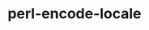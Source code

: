 ---
title: "perl-encode-locale"
layout: cache
categories: [package, develop-2025-01-05]
meta: {"versions": ["1.05"], "compilers": ["gcc@=11.1.0", "gcc@=11.4.0"], "oss": ["ubuntu20.04", "ubuntu22.04"], "platforms": ["linux"], "targets": ["x86_64_v3"], "stacks": ["data-vis-sdk", "e4s", "hep", "root"], "num_specs": 2, "num_specs_by_stack": {"root": 2, "data-vis-sdk": 1, "e4s": 1, "hep": 1}}
spec_details: [{"hash": "dougravhvznvzbes47nnhy4fyd4c5nrq", "compiler": "gcc@=11.1.0", "versions": ["1.05"], "os": "ubuntu20.04", "platform": "linux", "target": "x86_64_v3", "variants": ["build_system=perl"], "stacks": ["root", "data-vis-sdk"], "size": "-", "tarball": "https://binaries.spack.io/develop-2025-01-05/build_cache/linux-ubuntu20.04-x86_64_v3/gcc-11.1.0/perl-encode-locale-1.05/linux-ubuntu20.04-x86_64_v3-gcc-11.1.0-perl-encode-locale-1.05-dougravhvznvzbes47nnhy4fyd4c5nrq.spack"}, {"hash": "fm2odc54jzkceihvqlooozuomnckl2pi", "compiler": "gcc@=11.4.0", "versions": ["1.05"], "os": "ubuntu22.04", "platform": "linux", "target": "x86_64_v3", "variants": ["build_system=perl"], "stacks": ["root", "e4s", "hep"], "size": "-", "tarball": "https://binaries.spack.io/develop-2025-01-05/build_cache/linux-ubuntu22.04-x86_64_v3/gcc-11.4.0/perl-encode-locale-1.05/linux-ubuntu22.04-x86_64_v3-gcc-11.4.0-perl-encode-locale-1.05-fm2odc54jzkceihvqlooozuomnckl2pi.spack"}]
---